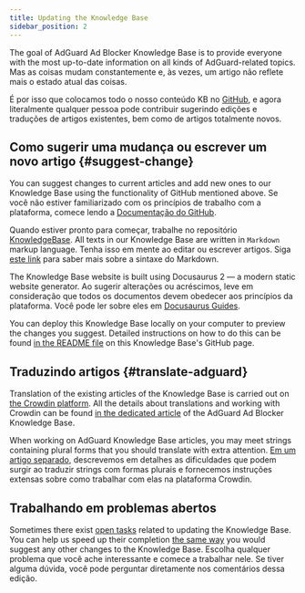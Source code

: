 ```yaml
---
title: Updating the Knowledge Base
sidebar_position: 2
---
```


The goal of AdGuard Ad Blocker Knowledge Base is to provide everyone with the most up-to-date information on all kinds of AdGuard-related topics. Mas as coisas mudam constantemente e, às vezes, um artigo não reflete mais o estado atual das coisas.

É por isso que colocamos todo o nosso conteúdo KB no [GitHub](https://github.com/AdguardTeam/KnowledgeBase), e agora literalmente qualquer pessoa pode contribuir sugerindo edições e traduções de artigos existentes, bem como de artigos totalmente novos.

## Como sugerir uma mudança ou escrever um novo artigo {#suggest-change}

You can suggest changes to current articles and add new ones to our Knowledge Base using the functionality of GitHub mentioned above. Se você não estiver familiarizado com os princípios de trabalho com a plataforma, comece lendo a [Documentação do GitHub](https://docs.github.com/en).

Quando estiver pronto para começar, trabalhe no repositório [KnowledgeBase](https://github.com/AdguardTeam/KnowledgeBase). All texts in our Knowledge Base are written in `Markdown` markup language. Tenha isso em mente ao editar ou escrever artigos. Siga [este link](https://docs.github.com/en/get-started/writing-on-github/getting-started-with-writing-and-formatting-on-github/basic-writing-and-formatting-syntax) para saber mais sobre a sintaxe do Markdown.

The Knowledge Base website is built using Docusaurus 2 — a modern static website generator. Ao sugerir alterações ou acréscimos, leve em consideração que todos os documentos devem obedecer aos princípios da plataforma. Você pode ler sobre eles em [Docusaurus Guides](https://docusaurus.io/docs/category/guides).

You can deploy this Knowledge Base locally on your computer to preview the changes you suggest. Detailed instructions on how to do this can be found [in the README file](https://github.com/AdguardTeam/KnowledgeBase#readme) on this Knowledge Base's GitHub page.

## Traduzindo artigos {#translate-adguard}

Translation of the existing articles of the Knowledge Base is carried out on [the Crowdin platform](https://crowdin.com/profile/adguard). All the details about translations and working with Crowdin can be found [in the dedicated article](../translate/guidelines) of the AdGuard Ad Blocker Knowledge Base.

When working on AdGuard Knowledge Base articles, you may meet strings containing plural forms that you should translate with extra attention. [Em um artigo separado](../translate/plural-forms), descrevemos em detalhes as dificuldades que podem surgir ao traduzir strings com formas plurais e fornecemos instruções extensas sobre como trabalhar com elas na plataforma Crowdin.

## Trabalhando em problemas abertos

Sometimes there exist [open tasks](https://github.com/AdguardTeam/KnowledgeBase/issues) related to updating the Knowledge Base. You can help us speed up their completion [the same way](#suggest-change) you would suggest any other changes to the Knowledge Base. Escolha qualquer problema que você ache interessante e comece a trabalhar nele. Se tiver alguma dúvida, você pode perguntar diretamente nos comentários dessa edição.
